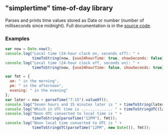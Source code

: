 "simplertime" time-of-day library
---------------------------------

Parses and prints time values stored as Date or number (number of milliseconds since midnight). Full documentation is in the [source code](https://github.com/qwertie/simplertime/blob/master/simplertime.ts).

### Examples ###

~~~js
var now = Date.now();
console.log("Local time (24-hour clock on, seconds off): " + 
            timeToString(now, {use24hourTime: true, showSeconds: false}));
console.log("Local time (24-hour clock off, seconds on): " +
            timeToString(now, {use24hourTime: false, showSeconds: true}));

var fmt = {
  am: " in the morning", 
  pm: " in the afternoon", 
  evening: " in the evening"
};
var later = now + parseTime("7:15").valueOf();
console.log("Seven hours and 15 minutes later is " + timeToString(later, fmt));
console.log("Which in UTC time is .............. " + timeToStringUTC(later, fmt));
console.log("Noon UTC converted to local time is " +
            timeToString(parseTime("12PM"), fmt));
console.log("Noon local time converted to UTC is " +
            timeToStringUTC(parseTime("12PM", new Date()), fmt));
~~~
